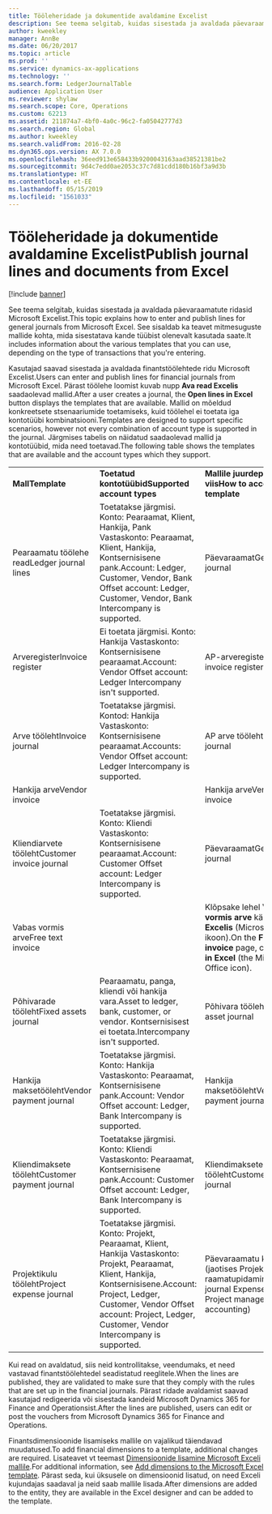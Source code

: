 ```yaml
---
title: Tööleheridade ja dokumentide avaldamine Excelist
description: See teema selgitab, kuidas sisestada ja avaldada päevaraamatute ridasid Microsoft Excelist. See sisaldab ka teavet mitmesuguste mallide kohta, mida sisestatava kande tüübist olenevalt kasutada saate.
author: kweekley
manager: AnnBe
ms.date: 06/20/2017
ms.topic: article
ms.prod: ''
ms.service: dynamics-ax-applications
ms.technology: ''
ms.search.form: LedgerJournalTable
audience: Application User
ms.reviewer: shylaw
ms.search.scope: Core, Operations
ms.custom: 62213
ms.assetid: 211874a7-4bf0-4a0c-96c2-fa05042777d3
ms.search.region: Global
ms.author: kweekley
ms.search.validFrom: 2016-02-28
ms.dyn365.ops.version: AX 7.0.0
ms.openlocfilehash: 36eed913e658433b9200043163aad38521381be2
ms.sourcegitcommit: 9d4c7edd0ae2053c37c7d81cdd180b16bf3a9d3b
ms.translationtype: HT
ms.contentlocale: et-EE
ms.lasthandoff: 05/15/2019
ms.locfileid: "1561033"
---
```

# <a name="publish-journal-lines-and-documents-from-excel"></a><span data-ttu-id="162b3-104">Tööleheridade ja dokumentide avaldamine Excelist</span><span class="sxs-lookup"><span data-stu-id="162b3-104">Publish journal lines and documents from Excel</span></span>

[!include [banner](../includes/banner.md)]

<span data-ttu-id="162b3-105">See teema selgitab, kuidas sisestada ja avaldada päevaraamatute ridasid Microsoft Excelist.</span><span class="sxs-lookup"><span data-stu-id="162b3-105">This topic explains how to enter and publish lines for general journals from Microsoft Excel.</span></span> <span data-ttu-id="162b3-106">See sisaldab ka teavet mitmesuguste mallide kohta, mida sisestatava kande tüübist olenevalt kasutada saate.</span><span class="sxs-lookup"><span data-stu-id="162b3-106">It includes information about the various templates that you can use, depending on the type of transactions that you're entering.</span></span>

<span data-ttu-id="162b3-107">Kasutajad saavad sisestada ja avaldada finantstöölehtede ridu Microsoft Excelist.</span><span class="sxs-lookup"><span data-stu-id="162b3-107">Users can enter and publish lines for financial journals from Microsoft Excel.</span></span> <span data-ttu-id="162b3-108">Pärast töölehe loomist kuvab nupp **Ava read Excelis** saadaolevad mallid.</span><span class="sxs-lookup"><span data-stu-id="162b3-108">After a user creates a journal, the **Open lines in Excel** button displays the templates that are available.</span></span> <span data-ttu-id="162b3-109">Mallid on mõeldud konkreetsete stsenaariumide toetamiseks, kuid töölehel ei toetata iga kontotüübi kombinatsiooni.</span><span class="sxs-lookup"><span data-stu-id="162b3-109">Templates are designed to support specific scenarios, however not every combination of account type is supported in the journal.</span></span> <span data-ttu-id="162b3-110">Järgmises tabelis on näidatud saadaolevad mallid ja kontotüübid, mida need toetavad.</span><span class="sxs-lookup"><span data-stu-id="162b3-110">The following table shows the templates that are available and the account types which they support.</span></span>

|                          |                                                                                                                         |                                                                                         |
|--------------------------|-------------------------------------------------------------------------------------------------------------------------|-----------------------------------------------------------------------------------------|
| <span data-ttu-id="162b3-111">**Mall**</span><span class="sxs-lookup"><span data-stu-id="162b3-111">**Template**</span></span>             | <span data-ttu-id="162b3-112">**Toetatud kontotüübid**</span><span class="sxs-lookup"><span data-stu-id="162b3-112">**Supported account types**</span></span>                                                                                             | <span data-ttu-id="162b3-113">**Mallile juurdepääsemise viis**</span><span class="sxs-lookup"><span data-stu-id="162b3-113">**How to access the template**</span></span>                                                          |
| <span data-ttu-id="162b3-114">Pearaamatu töölehe read</span><span class="sxs-lookup"><span data-stu-id="162b3-114">Ledger journal lines</span></span>     | <span data-ttu-id="162b3-115">Toetatakse järgmisi. Konto: Pearaamat, Klient, Hankija, Pank Vastaskonto: Pearaamat, Klient, Hankija, Kontsernisisene pank.</span><span class="sxs-lookup"><span data-stu-id="162b3-115">Account: Ledger, Customer, Vendor, Bank Offset account: Ledger, Customer, Vendor, Bank Intercompany is supported.</span></span>       | <span data-ttu-id="162b3-116">Päevaraamat</span><span class="sxs-lookup"><span data-stu-id="162b3-116">General journal</span></span>                                                                         |
| <span data-ttu-id="162b3-117">Arveregister</span><span class="sxs-lookup"><span data-stu-id="162b3-117">Invoice register</span></span>         | <span data-ttu-id="162b3-118">Ei toetata järgmisi. Konto: Hankija Vastaskonto: Kontsernisisene pearaamat.</span><span class="sxs-lookup"><span data-stu-id="162b3-118">Account: Vendor Offset account: Ledger Intercompany isn't supported.</span></span>                                                    | <span data-ttu-id="162b3-119">AP-arveregister</span><span class="sxs-lookup"><span data-stu-id="162b3-119">AP invoice register</span></span>                                                                     |
| <span data-ttu-id="162b3-120">Arve tööleht</span><span class="sxs-lookup"><span data-stu-id="162b3-120">Invoice journal</span></span>          | <span data-ttu-id="162b3-121">Toetatakse järgmisi. Kontod: Hankija Vastaskonto: Kontsernisisene pearaamat.</span><span class="sxs-lookup"><span data-stu-id="162b3-121">Accounts: Vendor Offset account: Ledger Intercompany is supported.</span></span>                                                      | <span data-ttu-id="162b3-122">AP arve tööleht</span><span class="sxs-lookup"><span data-stu-id="162b3-122">AP invoice journal</span></span>                                                                      |
| <span data-ttu-id="162b3-123">Hankija arve</span><span class="sxs-lookup"><span data-stu-id="162b3-123">Vendor invoice</span></span>           |                                                                                                                         | <span data-ttu-id="162b3-124">Hankija arve</span><span class="sxs-lookup"><span data-stu-id="162b3-124">Vendor invoice</span></span>                                                                          |
| <span data-ttu-id="162b3-125">Kliendiarvete tööleht</span><span class="sxs-lookup"><span data-stu-id="162b3-125">Customer invoice journal</span></span> | <span data-ttu-id="162b3-126">Toetatakse järgmisi. Konto: Kliendi Vastaskonto: Kontsernisisene pearaamat.</span><span class="sxs-lookup"><span data-stu-id="162b3-126">Account: Customer Offset account: Ledger Intercompany is supported.</span></span>                                                     | <span data-ttu-id="162b3-127">Päevaraamat</span><span class="sxs-lookup"><span data-stu-id="162b3-127">General journal</span></span>                                                                         |
| <span data-ttu-id="162b3-128">Vabas vormis arve</span><span class="sxs-lookup"><span data-stu-id="162b3-128">Free text invoice</span></span>        |                                                                                                                         | <span data-ttu-id="162b3-129">Klõpsake lehel **Vabas vormis arve** käsku **Ava Excelis** (Microsoft Office’i ikoon).</span><span class="sxs-lookup"><span data-stu-id="162b3-129">On the **Free text invoice** page, click **Open in Excel** (the Microsoft Office icon).</span></span> |
| <span data-ttu-id="162b3-130">Põhivarade tööleht</span><span class="sxs-lookup"><span data-stu-id="162b3-130">Fixed assets journal</span></span>     | <span data-ttu-id="162b3-131">Pearaamatu, panga, kliendi või hankija vara.</span><span class="sxs-lookup"><span data-stu-id="162b3-131">Asset to ledger, bank, customer, or vendor.</span></span> <span data-ttu-id="162b3-132">Kontsernisisest ei toetata.</span><span class="sxs-lookup"><span data-stu-id="162b3-132">Intercompany isn't supported.</span></span>                                               | <span data-ttu-id="162b3-133">Põhivara tööleht</span><span class="sxs-lookup"><span data-stu-id="162b3-133">Fixed asset journal</span></span>                                                                     |
| <span data-ttu-id="162b3-134">Hankija maksetööleht</span><span class="sxs-lookup"><span data-stu-id="162b3-134">Vendor payment journal</span></span>   | <span data-ttu-id="162b3-135">Toetatakse järgmisi. Konto: Hankija Vastaskonto: Pearaamat, Kontsernisisene pank.</span><span class="sxs-lookup"><span data-stu-id="162b3-135">Account: Vendor Offset account: Ledger, Bank Intercompany is supported.</span></span>                                                 | <span data-ttu-id="162b3-136">Hankija maksetööleht</span><span class="sxs-lookup"><span data-stu-id="162b3-136">Vendor payment journal</span></span>                                                                  |
| <span data-ttu-id="162b3-137">Kliendimaksete tööleht</span><span class="sxs-lookup"><span data-stu-id="162b3-137">Customer payment journal</span></span> | <span data-ttu-id="162b3-138">Toetatakse järgmisi. Konto: Kliendi Vastaskonto: Pearaamat, Kontsernisisene pank.</span><span class="sxs-lookup"><span data-stu-id="162b3-138">Account: Customer Offset account: Ledger, Bank Intercompany is supported.</span></span>                                               | <span data-ttu-id="162b3-139">Kliendimaksete tööleht</span><span class="sxs-lookup"><span data-stu-id="162b3-139">Customer payment journal</span></span>                                                                |
| <span data-ttu-id="162b3-140">Projektikulu tööleht</span><span class="sxs-lookup"><span data-stu-id="162b3-140">Project expense journal</span></span>  | <span data-ttu-id="162b3-141">Toetatakse järgmisi. Konto: Projekt, Pearaamat, Klient, Hankija Vastaskonto: Projekt, Pearaamat, Klient, Hankija, Kontsernisisene.</span><span class="sxs-lookup"><span data-stu-id="162b3-141">Account: Project, Ledger, Customer, Vendor Offset account: Project, Ledger, Customer, Vendor Intercompany is supported.</span></span> | <span data-ttu-id="162b3-142">Päevaraamatu kulu (jaotises Projektihaldus ja raamatupidamine).</span><span class="sxs-lookup"><span data-stu-id="162b3-142">General journal Expense (under Project management and accounting)</span></span>                       |

<span data-ttu-id="162b3-143">Kui read on avaldatud, siis neid kontrollitakse, veendumaks, et need vastavad finantstöölehtedel seadistatud reeglitele.</span><span class="sxs-lookup"><span data-stu-id="162b3-143">When the lines are published, they are validated to make sure that they comply with the rules that are set up in the financial journals.</span></span> <span data-ttu-id="162b3-144">Pärast ridade avaldamist saavad kasutajad redigeerida või sisestada kandeid Microsoft Dynamics 365 for Finance and Operationsist.</span><span class="sxs-lookup"><span data-stu-id="162b3-144">After the lines are published, users can edit or post the vouchers from Microsoft Dynamics 365 for Finance and Operations.</span></span> 

<span data-ttu-id="162b3-145">Finantsdimensioonide lisamiseks mallile on vajalikud täiendavad muudatused.</span><span class="sxs-lookup"><span data-stu-id="162b3-145">To add financial dimensions to a template, additional changes are required.</span></span> <span data-ttu-id="162b3-146">Lisateavet vt teemast [Dimensioonide lisamine Microsoft Exceli mallile](../../dev-itpro/financial/add-dimensions-excel-templates.md).</span><span class="sxs-lookup"><span data-stu-id="162b3-146">For additional information, see [Add dimensions to the Microsoft Excel template](../../dev-itpro/financial/add-dimensions-excel-templates.md).</span></span> <span data-ttu-id="162b3-147">Pärast seda, kui üksusele on dimensioonid lisatud, on need Exceli kujundajas saadaval ja neid saab mallile lisada.</span><span class="sxs-lookup"><span data-stu-id="162b3-147">After dimensions are added to the entity, they are available in the Excel designer and can be added to the template.</span></span>





